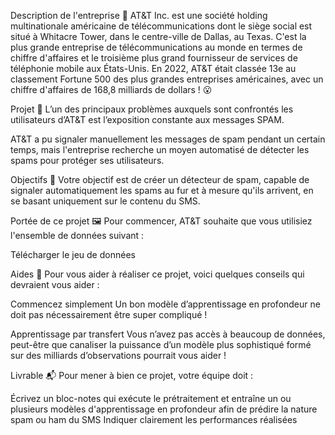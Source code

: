 Description de l'entreprise 📇
AT&T Inc. est une société holding multinationale américaine de télécommunications dont le siège social est situé à Whitacre Tower, dans le centre-ville de Dallas, au Texas. C'est la plus grande entreprise de télécommunications au monde en termes de chiffre d'affaires et le troisième plus grand fournisseur de services de téléphonie mobile aux États-Unis. En 2022, AT&T était classée 13e au classement Fortune 500 des plus grandes entreprises américaines, avec un chiffre d'affaires de 168,8 milliards de dollars ! 😮

Projet 🚧
L’un des principaux problèmes auxquels sont confrontés les utilisateurs d’AT&T est l’exposition constante aux messages SPAM.

AT&T a pu signaler manuellement les messages de spam pendant un certain temps, mais l'entreprise recherche un moyen automatisé de détecter les spams pour protéger ses utilisateurs.

Objectifs 🎯
Votre objectif est de créer un détecteur de spam, capable de signaler automatiquement les spams au fur et à mesure qu'ils arrivent, en se basant uniquement sur le contenu du SMS.

Portée de ce projet 🖼️
Pour commencer, AT&T souhaite que vous utilisiez l'ensemble de données suivant :

Télécharger le jeu de données

Aides 🦮
Pour vous aider à réaliser ce projet, voici quelques conseils qui devraient vous aider :

Commencez simplement
Un bon modèle d’apprentissage en profondeur ne doit pas nécessairement être super compliqué !

Apprentissage par transfert
Vous n’avez pas accès à beaucoup de données, peut-être que canaliser la puissance d’un modèle plus sophistiqué formé sur des milliards d’observations pourrait vous aider !

Livrable 📬
Pour mener à bien ce projet, votre équipe doit :

Écrivez un bloc-notes qui exécute le prétraitement et entraîne un ou plusieurs modèles d'apprentissage en profondeur afin de prédire la nature spam ou ham du SMS
Indiquer clairement les performances réalisées
